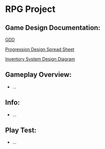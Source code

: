 # RPG Project
## Game Design Documentation:
[GDD](https://github.com/ChoiBeomgyuItBoy/RPGProject/files/10008006/Project.Dragon.GDD.pdf)

[Progression Design Spread Sheet](https://docs.google.com/spreadsheets/d/1rpPL9uQ_G4Flr2CaPOI2p4AnV467sR0BQsqG1LqRv3Q/edit#gid=0)

[Inventory System Design Diagram](https://lucid.app/lucidspark/0425b69d-4ee6-4c35-8a70-750facf220db/edit?invitationId=inv_4ad7cf12-57b1-4b56-bba8-99a42cf98780#)

## Gameplay Overview:
  - ...
  
## Info:
  - ...
  
## Play Test:
  - ...
